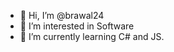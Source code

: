 - 👋 Hi, I’m @brawal24
- 👀 I’m interested in Software
- 🌱 I’m currently learning C# and JS.

<!---
brawal24/brawal24 is a ✨ special ✨ repository because its `README.md` (this file) appears on your GitHub profile.
You can click the Preview link to take a look at your changes.
--->

